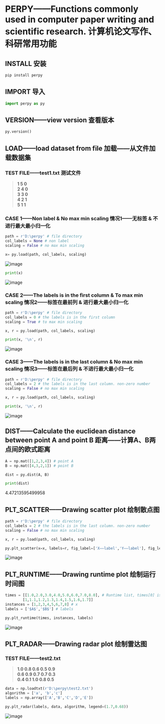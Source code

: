 # PERPY——Functions commonly used in computer paper writing and scientific research. 计算机论文写作、科研常用功能
## INSTALL 安装
```Python
pip install perpy
```
## IMPORT 导入
```Python
import perpy as py
```
## VERSION——view version 查看版本
```Python
py.version()
```
## LOAD——load dataset from file 加载——从文件加载数据集
### TEST FILE——test1.txt 测试文件
>**1 5 0**  
>**2 4 0**  
>**3 3 0**  
>**4 2 1**  
>**5 1 1**  
### CASE 1——Non label & No max min scaling 情况1——无标签 & 不进行最大最小归一化
```Python
path = r'D:\perpy' # file directory
col_labels = None # non label
scaling = False # no max min scaling

x= py.load(path, col_labels, scaling)
```
![image](https://user-images.githubusercontent.com/82493254/119089849-5d899080-ba3d-11eb-9863-0da34fc741f4.png)

```Python
print(x)
```
![image](https://user-images.githubusercontent.com/82493254/119089890-6f6b3380-ba3d-11eb-8b97-1397267b630f.png)
### CASE 2——The labels is in the first column & To max min scaling 情况2——标签在最前列 & 进行最大最小归一化
```Python
path = r'D:\perpy' # file directory
col_labels = 0 # the labels is in the first column
scaling = True # to max min scaling

x, r = py.load(path, col_labels, scaling)

print(x, '\n', r)
```
![image](https://user-images.githubusercontent.com/82493254/119095915-78f89980-ba45-11eb-90a4-cfbc4c14179c.png)
### CASE 3——The labels is in the last column & No max min scaling 情况3——标签在最后列 & 不进行最大最小归一化
```Python
path = r'D:\perpy' # file directory
col_labels = 2 # the labels is in the last column. non-zero number
scaling = False # no max min scaling

x, r = py.load(path, col_labels, scaling)

print(x, '\n', r)
```
![image](https://user-images.githubusercontent.com/82493254/119096315-050ac100-ba46-11eb-943c-1dba6f603e47.png)

## DIST——Calculate the euclidean distance between point A and point B 距离——计算A、B两点间的欧式距离
```Python
A = np.mat([1,2,3,4]) # point A
B = np.mat([4,3,2,1]) # point B

dist = py.dist(A, B)

print(dist)
```
4.47213595499958
## PLT_SCATTER——Drawing scatter plot 绘制散点图
```Python
path = r'D:\perpy' # file directory
col_labels = 2 # the labels is in the last column. non-zero number
scaling = False # no max min scaling

x, r = py.load(path, col_labels, scaling)

py.plt_scatter(x=x, labels=r, fig_label=['X——label','Y——label'], fig_legend=['Cluster','01']) # 00-upper left, 01-upper right, 10-down left, 11-down right
```
![image](https://user-images.githubusercontent.com/82493254/119098644-9d09aa00-ba48-11eb-86cc-771cacee594e.png)
## PLT_RUNTIME——Drawing runtime plot 绘制运行时间图
```Python
times = [[1.0,2.0,3.0,4.0,5.0,6.0,7.0,8.0], # Runtime list, times[0] is A times, times[1] is B times.
        [1,1.1,1.2,1.3,1.4,1.5,1.6,1.7]]
instances = [1,2,3,4,5,6,7,8] # x
labels = ['$A$','$B$'] # labels

py.plt_runtime(times, instances, labels)
```
![image](https://user-images.githubusercontent.com/82493254/119100505-9aa84f80-ba4a-11eb-8078-d6904f06ec2b.png)

## PLT_RADAR——Drawing radar plot 绘制雷达图
### TEST FILE——test2.txt
>**1.0 0.8 0.6 0.5 0.9**  
>**0.6 0.9 0.7 0.7 0.3**  
>**0.4 0.1 1.0 0.8 0.5**  
```Python
data = np.loadtxt(r'D:\perpy\test2.txt')
algorithm = ['a', 'b','c']
labels = np.array(['A','B','C','D','E'])

py.plt_radar(labels, data, algorithm, legend=(1.7,0.68))
```
![image](https://user-images.githubusercontent.com/82493254/119101950-1d7dda00-ba4c-11eb-9422-76e120d71849.png)
